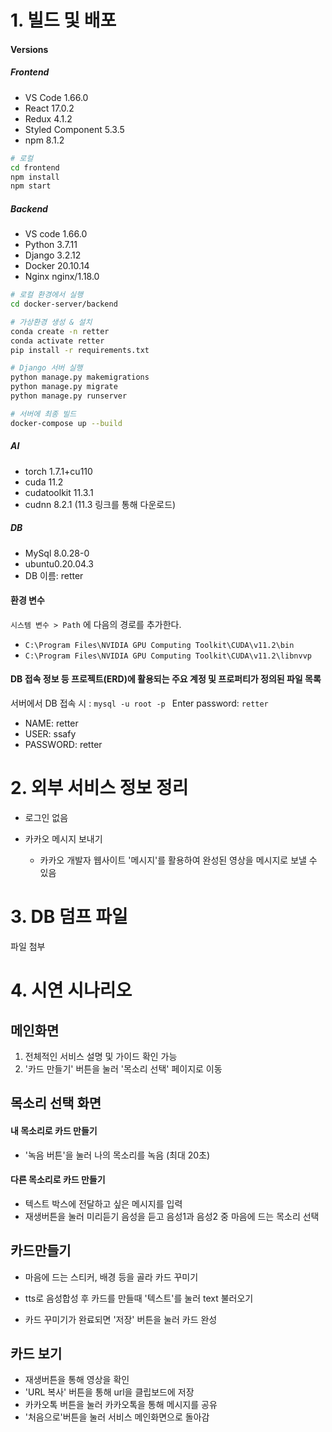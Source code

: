 # 1. 빌드 및 배포

#### Versions

##### Frontend

- VS Code 1.66.0
- React 17.0.2
- Redux 4.1.2
- Styled Component 5.3.5
- npm 8.1.2

``` bash
# 로컬
cd frontend
npm install
npm start
```

##### Backend

- VS code 1.66.0
- Python 3.7.11
- Django 3.2.12
- Docker 20.10.14
- Nginx nginx/1.18.0

``` bash
# 로컬 환경에서 실행
cd docker-server/backend

# 가상환경 생성 & 설치
conda create -n retter
conda activate retter
pip install -r requirements.txt

# Django 서버 실행
python manage.py makemigrations
python manage.py migrate
python manage.py runserver
```

```bash
# 서버에 최종 빌드
docker-compose up --build
```

##### AI

- torch 1.7.1+cu110
- cuda 11.2
- cudatoolkit 11.3.1
- cudnn 8.2.1 (11.3 링크를 통해 다운로드)

##### DB

- MySql 8.0.28-0
- ubuntu0.20.04.3
- DB 이름: retter



#### 환경 변수

`시스템 변수 > Path` 에 다음의 경로를 추가한다.

- `C:\Program Files\NVIDIA GPU Computing Toolkit\CUDA\v11.2\bin`
- `C:\Program Files\NVIDIA GPU Computing Toolkit\CUDA\v11.2\libnvvp`



#### DB 접속 정보 등 프로젝트(ERD)에 활용되는 주요 계정 및 프로퍼티가 정의된 파일 목록

서버에서 DB 접속 시 : `mysql -u root -p ` Enter password: `retter`

- NAME: retter
- USER: ssafy 
- PASSWORD: retter



# 2. 외부 서비스 정보 정리

- 로그인 없음

- 카카오 메시지 보내기
  - 카카오 개발자 웹사이트 '메시지'를 활용하여 완성된 영상을 메시지로 보낼 수 있음



# 3. DB 덤프 파일

파일 첨부



# 4. 시연 시나리오

## 메인화면

1. 전체적인 서비스 설명 및 가이드 확인 가능
2. '카드 만들기' 버튼을 눌러 '목소리 선택' 페이지로 이동



## 목소리 선택 화면

#### 내 목소리로 카드 만들기

- '녹음 버튼'을 눌러 나의 목소리를 녹음 (최대 20초)

#### 다른 목소리로 카드 만들기

- 텍스트 박스에 전달하고 싶은 메시지를 입력
- 재생버튼을 눌러 미리듣기 음성을 듣고 음성1과 음성2 중 마음에 드는 목소리 선택



## 카드만들기

- 마음에 드는 스티커, 배경 등을 골라 카드 꾸미기

- tts로 음성합성 후 카드를 만들때 '텍스트'를 눌러 text 불러오기

- 카드 꾸미기가 완료되면 '저장' 버튼을 눌러 카드 완성



## 카드 보기

- 재생버튼을 통해 영상을 확인
- 'URL 복사' 버튼을 통해 url을 클립보드에 저장
- 카카오톡 버튼을 눌러 카카오톡을 통해 메시지를 공유
- '처음으로'버튼을 눌러 서비스 메인화면으로 돌아감
